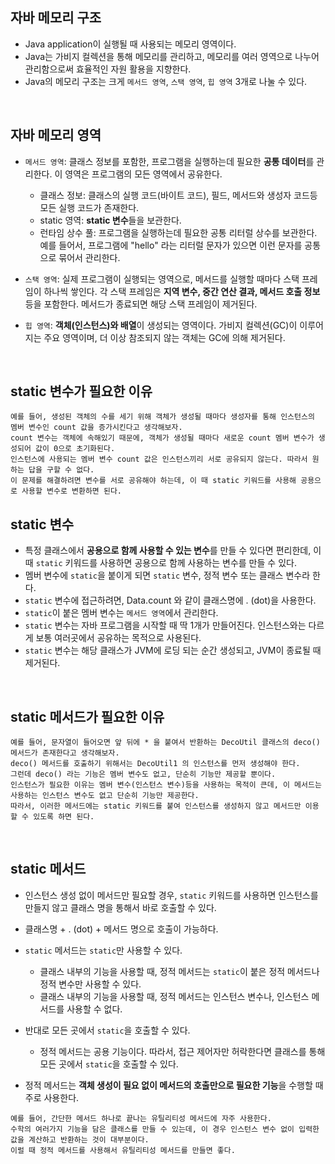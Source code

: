 ## 자바 메모리 구조

* Java application이 실행될 때 사용되는 메모리 영역이다.
* Java는 가비지 컬렉션을 통해 메모리를 관리하고, 메모리를 여러 영역으로 나누어 관리함으로써 효율적인 자원 활용을 지향한다.
* Java의 메모리 구조는 크게 ``메서드 영역``, ``스택 영역``, ``힙 영역`` 3개로 나눌 수 있다.

<br>

## 자바 메모리 영역
* ``메서드 영역``: 클래스 정보를 포함한, 프로그램을 실행하는데 필요한 **공통 데이터**를 관리한다. 이 영역은 프로그램의 모든 영역에서 공유한다.

  * 클래스 정보: 클래스의 실행 코드(바이트 코드), 필드, 메서드와 생성자 코드등 모든 실행 코드가 존재한다.
  * static 영역: **static 변수**들을 보관한다.
  * 런타임 상수 풀: 프로그램을 실행하는데 필요한 공통 리터럴 상수를 보관한다. 예를 들어서, 프로그램에
"hello" 라는 리터럴 문자가 있으면 이런 문자를 공통으로 묶어서 관리한다.


* ``스택 영역``: 실제 프로그램이 실행되는 영역으로, 메서드를 실행할 때마다 스택 프레임이 하나씩 쌓인다.  각 스택 프레임은 **지역 변수, 중간 연산 결과,
   메서드 호출 정보** 등을 포함한다. 메서드가 종료되면 해당 스택 프레임이 제거된다.
* ``힙 영역``: **객체(인스턴스)와 배열**이 생성되는 영역이다. 가비지 컬렉션(GC)이 이루어지는 주요 영역이며, 더 이상 참조되지 않는 객체는 GC에 의해 제거된다.

<br>

## static 변수가 필요한 이유

```
예를 들어, 생성된 객체의 수를 세기 위해 객체가 생성될 때마다 생성자를 통해 인스턴스의 멤버 변수인 count 값을 증가시킨다고 생각해보자.
count 변수는 객체에 속해있기 때문에, 객체가 생성될 때마다 새로운 count 멤버 변수가 생성되어 값이 0으로 초기화된다.
인스턴스에 사용되는 멤버 변수 count 값은 인스턴스끼리 서로 공유되지 않는다. 따라서 원하는 답을 구할 수 없다.
이 문제를 해결하려면 변수를 서로 공유해야 하는데, 이 때 static 키워드를 사용해 공용으로 사용할 변수로 변환하면 된다.
```

## static 변수

* 특정 클래스에서 **공용으로 함께 사용할 수 있는 변수**를 만들 수 있다면 편리한데, 이 때 ``static`` 키워드를 사용하면 공용으로 함께 사용하는 변수를 만들 수 있다.
* 멤버 변수에 ``static``을 붙이게 되면 ``static`` 변수, 정적 변수 또는 클래스 변수라 한다.
* ``static`` 변수에 접근하려면, Data.count 와 같이 클래스명에 . (dot)을 사용한다.
* ``static``이 붙은 멤버 변수는 ``메서드 영역``에서 관리한다.
* ``static`` 변수는 자바 프로그램을 시작할 때 딱 1개가 만들어진다. 인스턴스와는 다르게 보통 여러곳에서 공유하는 목적으로 사용된다.
* ``static`` 변수는 해당 클래스가 JVM에 로딩 되는 순간 생성되고, JVM이 종료될 때 제거된다.

<br>

## static 메서드가 필요한 이유

```
예를 들어, 문자열이 들어오면 앞 뒤에 * 을 붙여서 반환하는 DecoUtil 클래스의 deco() 메서드가 존재한다고 생각해보자.
deco() 메서드를 호출하기 위해서는 DecoUtil1 의 인스턴스를 먼저 생성해야 한다.
그런데 deco() 라는 기능은 멤버 변수도 없고, 단순히 기능만 제공할 뿐이다.
인스턴스가 필요한 이유는 멤버 변수(인스턴스 변수)등을 사용하는 목적이 큰데, 이 메서드는 사용하는 인스턴스 변수도 없고 단순히 기능만 제공한다.
따라서, 이러한 메서드에는 static 키워드를 붙여 인스턴스를 생성하지 않고 메서드만 이용할 수 있도록 하면 된다.
```

<br>

## static 메서드

* 인스턴스 생성 없이 메서드만 필요할 경우, ``static`` 키워드를 사용하면 인스턴스를 만들지 않고 클래스 명을 통해서 바로 호출할 수 있다.
* 클래스명 + . (dot) + 메서드 명으로 호출이 가능하다.
* ``static`` 메서드는 ``static``만 사용할 수 있다.
  * 클래스 내부의 기능을 사용할 때, 정적 메서드는 ``static``이 붙은 정적 메서드나 정적 변수만 사용할 수 있다.
  * 클래스 내부의 기능을 사용할 때, 정적 메서드는 인스턴스 변수나, 인스턴스 메서드를 사용할 수 없다.

* 반대로 모든 곳에서 ``static``을 호출할 수 있다.
  * 정적 메서드는 공용 기능이다. 따라서, 접근 제어자만 허락한다면 클래스를 통해 모든 곳에서 ``static``을 호출할 수 있다.

* 정적 메서드는 **객체 생성이 필요 없이 메서드의 호출만으로 필요한 기능**을 수행할 때 주로 사용한다.

```
예를 들어, 간단한 메서드 하나로 끝나는 유틸리티성 메서드에 자주 사용한다.
수학의 여러가지 기능을 담은 클래스를 만들 수 있는데, 이 경우 인스턴스 변수 없이 입력한 값을 계산하고 반환하는 것이 대부분이다.
이럴 때 정적 메서드를 사용해서 유틸리티성 메서드를 만들면 좋다.
```
